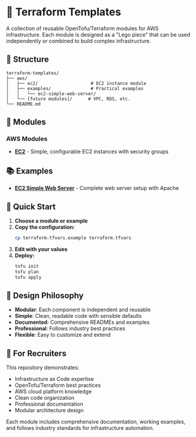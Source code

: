 # 🚀 Terraform Templates

A collection of reusable OpenTofu/Terraform modules for AWS infrastructure. Each module is designed as a "Lego piece" that can be used independently or combined to build complex infrastructure.

## 📁 Structure

```
terraform-templates/
├── aws/
│   ├── ec2/                    # EC2 instance module
│   ├── examples/               # Practical examples
│   │   └── ec2-simple-web-server/
│   └── [future modules]/      # VPC, RDS, etc.
└── README.md
```

## 🧩 Modules

### AWS Modules
- **[EC2](./aws/ec2/)** - Simple, configurable EC2 instances with security groups

## 📚 Examples

- **[EC2 Simple Web Server](./aws/examples/ec2-simple-web-server/)** - Complete web server setup with Apache

## 🚀 Quick Start

1. **Choose a module or example**
2. **Copy the configuration:**
   ```bash
   cp terraform.tfvars.example terraform.tfvars
   ```
3. **Edit with your values**
4. **Deploy:**
   ```bash
   tofu init
   tofu plan
   tofu apply
   ```

## 🎯 Design Philosophy

- **Modular**: Each component is independent and reusable
- **Simple**: Clean, readable code with sensible defaults
- **Documented**: Comprehensive READMEs and examples
- **Professional**: Follows industry best practices
- **Flexible**: Easy to customize and extend

## 💼 For Recruiters

This repository demonstrates:
- Infrastructure as Code expertise
- OpenTofu/Terraform best practices
- AWS cloud platform knowledge
- Clean code organization
- Professional documentation
- Modular architecture design

Each module includes comprehensive documentation, working examples, and follows industry standards for infrastructure automation.
